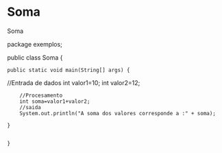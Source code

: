 # Soma
Soma


package exemplos;

public class Soma {

	public static void main(String[] args) {
   //Entrada de dados
		int valor1=10;
		int valor2=12;
		
		//Procesamento
		int soma=valor1+valor2;
		//saida
		System.out.println("A soma dos valores corresponde a :" + soma);
		
	}
		 

	}


